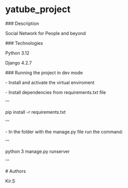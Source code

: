 # yatube_project

\### Description

Social Network for People and beyond

\### Technologies

Python 3.12

Django 4.2.7

\### Running the project in dev mode

\- Install and activate the virtual enviroment

\- Install dependencies from requirements.txt file

'''

pip install -r requirements.txt

'''

\- In the folder with the manage.py file run the command:

'''

python 3 manage.py runserver

'''

\# Authors

Kir.S
